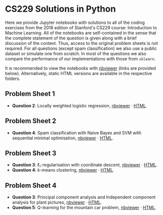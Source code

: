 # CS229 Solutions in Python

Here we provide Jupyter notebooks with solutions to all of the coding exercises
from the 2018 edition of Stanford's CS229 course: Introduction to Machine
Learning.
All of the notebooks are self-contained in the sense that the complete
statement of the question is given along with a brief discussion of the
context. Thus, access to the original problem sheets is not required.
For all questions (except spam classification) we also use a public dataset or
simulate one from scratch.
In most of the questions we also compare the performance of our implementations
with those from `sklearn`.

It is recommended to view the notebooks with
[nbviewer](https://nbviewer.jupyter.org) (links are provided below).
Alternatively, static HTML versions are available in the respective folders.

## Problem Sheet 1

- **Question 2**: Locally weighted logistic regression,
  [nbviewer](https://nbviewer.jupyter.org/github/nlaaksonen/cs229/blob/main/ps1/1q2.ipynb)
  &middot; [HTML](https://nlaaksonen.github.io/cs229/ps1/1q2.html).

## Problem Sheet 2

- **Question 4**: Spam classification with Naive Bayes and SVM with sequential
  minimal optimisation,
  [nbviewer](https://nbviewer.jupyter.org/github/nlaaksonen/cs229/blob/main/ps2/2q4.ipynb)
  &middot; [HTML](https://nlaaksonen.github.io/cs229/ps2/2q4.html).

## Problem Sheet 3

- **Question 3**: &#8467;&#8321;-regularisation with coordinate descent,
  [nbviewer](https://nbviewer.jupyter.org/github/nlaaksonen/cs229/blob/main/ps3/3q3.ipynb)
  &middot; [HTML](https://nlaaksonen.github.io/cs229/ps3/3q3.html).
- **Question 4**: *k*-means clustering,
    [nbviewer](https://nbviewer.jupyter.org/github/nlaaksonen/cs229/blob/main/ps3/3q4.ipynb)
    &middot; [HTML](https://nlaaksonen.github.io/cs229/ps3/3q4.html).

## Problem Sheet 4

- **Question 3**: Principal component analysis and Independent component
  analysis for plant pictures,
  [nbviewer](https://nbviewer.jupyter.org/github/nlaaksonen/cs229/blob/main/ps4/4q3.ipynb)
  &middot; [HTML](https://nlaaksonen.github.io/cs229/ps4/4q3.html).
- **Question 5**: Q-learning for the mountain car problem,
  [nbviewer](https://nbviewer.jupyter.org/github/nlaaksonen/cs229/blob/main/ps4/4q5.ipynb)
  &middot; [HTML](https://nlaaksonen.github.io/cs229/ps4/4q5.html).
